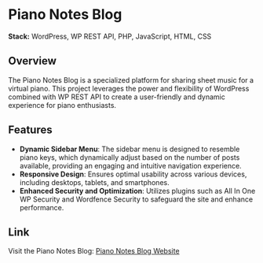 # Piano Notes Blog

**Stack:** WordPress, WP REST API, PHP, JavaScript, HTML, CSS

## Overview

The Piano Notes Blog is a specialized platform for sharing sheet music for a virtual piano. This project leverages the power and flexibility of WordPress combined with WP REST API to create a user-friendly and dynamic experience for piano enthusiasts.

## Features

- **Dynamic Sidebar Menu**: The sidebar menu is designed to resemble piano keys, which dynamically adjust based on the number of posts available, providing an engaging and intuitive navigation experience.
- **Responsive Design**: Ensures optimal usability across various devices, including desktops, tablets, and smartphones.
- **Enhanced Security and Optimization**: Utilizes plugins such as All In One WP Security and Wordfence Security to safeguard the site and enhance performance.

## Link

Visit the Piano Notes Blog: [Piano Notes Blog Website](https://qvadit.com/)
